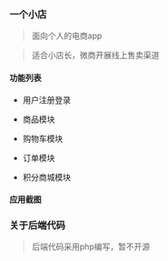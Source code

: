 ### 一个小店
> 面向个人的电商app

> 适合小店长，微商开展线上售卖渠道

#### 功能列表

- 用户注册登录

- 商品模块

- 购物车模块

- 订单模块

- 积分商城模块

#### 应用截图


### 关于后端代码

> 后端代码采用php编写，暂不开源